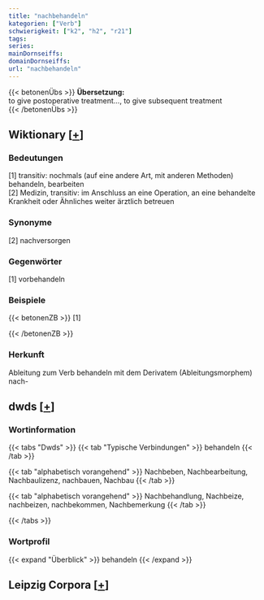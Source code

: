 ```yaml
---
title: "nachbehandeln"
kategorien: ["Verb"]
schwierigkeit: ["k2", "h2", "r21"]
tags:
series:
mainDornseiffs:
domainDornseiffs:
url: "nachbehandeln"
---
```


{{< betonenÜbs >}}
**Übersetzung:**  
to give postoperative treatment..., to give subsequent  treatment  
{{< /betonenÜbs >}}

## Wiktionary [[+](https://de.wiktionary.org/wiki/nachbehandeln)]

### Bedeutungen
[1] transitiv: nochmals (auf eine andere Art, mit anderen Methoden) behandeln, bearbeiten  
[2] Medizin, transitiv: im Anschluss an eine Operation, an eine behandelte Krankheit oder Ähnliches weiter ärztlich betreuen  

### Synonyme
[2] nachversorgen  

### Gegenwörter
[1] vorbehandeln  

### Beispiele
{{< betonenZB >}}
[1]  

{{< /betonenZB >}}
### Herkunft
Ableitung zum Verb behandeln mit dem Derivatem (Ableitungsmorphem) nach-  



## dwds [[+](https://www.dwds.de/wb/nachbehandeln)]

### Wortinformation
{{< tabs "Dwds" >}}
{{< tab "Typische Verbindungen" >}}
behandeln
{{< /tab >}}

{{< tab "alphabetisch vorangehend" >}}
Nachbeben, Nachbearbeitung, Nachbaulizenz, nachbauen, Nachbau
{{< /tab >}}

{{< tab "alphabetisch vorangehend" >}}
Nachbehandlung, Nachbeize, nachbeizen, nachbekommen, Nachbemerkung
{{< /tab >}}

{{< /tabs >}}

### Wortprofil
{{< expand "Überblick" >}} behandeln {{< /expand >}}

## Leipzig Corpora [[+](https://corpora.uni-leipzig.de/en/res?word=nachbehandeln&corpusId=deu_newscrawl-public_2018)]

